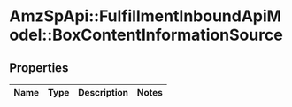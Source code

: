 # AmzSpApi::FulfillmentInboundApiModel::BoxContentInformationSource

## Properties
Name | Type | Description | Notes
------------ | ------------- | ------------- | -------------

